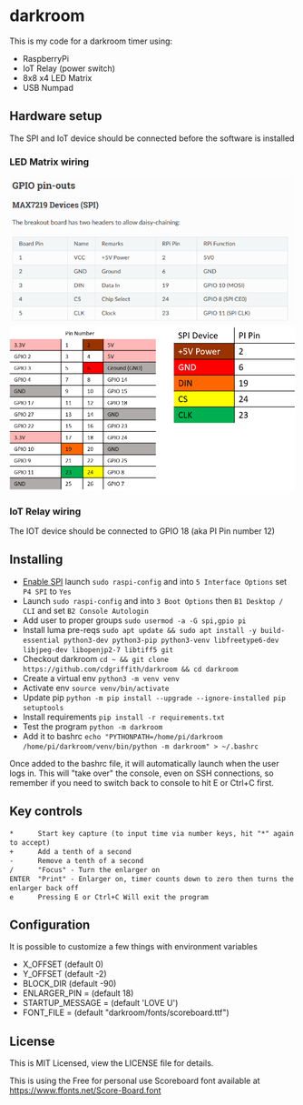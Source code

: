 # darkroom

This is my code for a darkroom timer using:

* RaspberryPi
* IoT Relay (power switch)
* 8x8 x4 LED Matrix
* USB Numpad

## Hardware setup

The SPI and IoT device should be connected before the software is installed

### LED Matrix wiring 

![LED matrix wiring](./docs/spi.png)
![LED visual](./docs/pins.png)

### IoT Relay wiring

The IOT device should be connected to GPIO 18 (aka PI Pin number 12)

## Installing

* [Enable SPI](https://luma-led-matrix.readthedocs.io/en/latest/install.html#max7219-devices) launch `sudo raspi-config` and into `5 Interface Options` set `P4 SPI` to `Yes` 
* Launch `sudo raspi-config` and into `3 Boot Options` then `B1 Desktop / CLI` and set `B2 Console Autologin`
* Add user to proper groups `sudo usermod -a -G spi,gpio pi`
* Install luma pre-reqs `sudo apt update && sudo apt install -y build-essential python3-dev python3-pip python3-venv libfreetype6-dev libjpeg-dev libopenjp2-7 libtiff5 git`
* Checkout darkroom `cd ~ && git clone https://github.com/cdgriffith/darkroom && cd darkroom`    
* Create a virtual env `python3 -m venv venv`
* Activate env `source venv/bin/activate`
* Update pip `python -m pip install --upgrade --ignore-installed pip setuptools`
* Install requirements `pip install -r requirements.txt`
* Test the program `python -m darkroom`
* Add it to bashrc `echo "PYTHONPATH=/home/pi/darkroom /home/pi/darkroom/venv/bin/python -m darkroom" > ~/.bashrc`

Once added to the bashrc file, it will automatically launch when the user logs in. This will "take over" the console, 
even on SSH connections, so remember if you need to switch back to console to hit E or Ctrl+C first. 

## Key controls

```
*      Start key capture (to input time via number keys, hit "*" again to accept)
+      Add a tenth of a second
-      Remove a tenth of a second
/      "Focus" - Turn the enlarger on
ENTER  "Print" - Enlarger on, timer counts down to zero then turns the enlarger back off
e      Pressing E or Ctrl+C Will exit the program 
```

## Configuration

It is possible to customize a few things with environment variables

* X_OFFSET (default 0) 
* Y_OFFSET (default -2)
* BLOCK_DIR (default -90)
* ENLARGER_PIN = (default 18)
* STARTUP_MESSAGE = (default 'LOVE U')
* FONT_FILE = (default "darkroom/fonts/scoreboard.ttf")


## License

This is MIT Licensed, view the LICENSE file for details.

This is using the Free for personal use Scoreboard font available at https://www.ffonts.net/Score-Board.font
